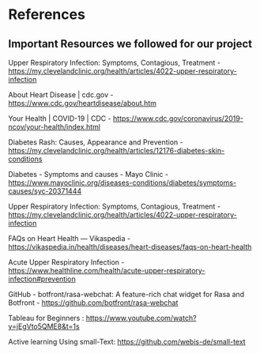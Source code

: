 # References

## Important Resources we followed for our project

Upper Respiratory Infection: Symptoms, Contagious, Treatment - https://my.clevelandclinic.org/health/articles/4022-upper-respiratory-infection

About Heart Disease | cdc.gov - https://www.cdc.gov/heartdisease/about.htm

Your Health | COVID-19 | CDC - https://www.cdc.gov/coronavirus/2019-ncov/your-health/index.html

Diabetes Rash: Causes, Appearance and Prevention - https://my.clevelandclinic.org/health/articles/12176-diabetes-skin-conditions

Diabetes - Symptoms and causes - Mayo Clinic - https://www.mayoclinic.org/diseases-conditions/diabetes/symptoms-causes/syc-20371444

Upper Respiratory Infection: Symptoms, Contagious, Treatment - https://my.clevelandclinic.org/health/articles/4022-upper-respiratory-infection

FAQs on Heart Health — Vikaspedia - https://vikaspedia.in/health/diseases/heart-diseases/faqs-on-heart-health

Acute Upper Respiratory Infection - https://www.healthline.com/health/acute-upper-respiratory-infection#prevention

GitHub - botfront/rasa-webchat: A feature-rich chat widget for Rasa and Botfront - https://github.com/botfront/rasa-webchat

Tableau for Beginners : https://www.youtube.com/watch?v=jEgVto5QME8&t=1s

Active learning Using small-Text: https://github.com/webis-de/small-text
